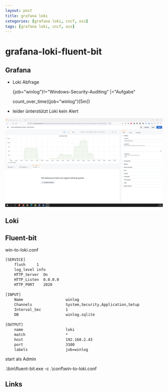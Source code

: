 ```yaml
---
layout: post
title: grafana loki
categories: [grafana loki, cncf, oss]
tags: [grafana loki, cncf, oss]
--- 
```




# grafana-loki-fluent-bit


## Grafana

- Loki Abfrage

    {job="winlog"}!="Windows-Security-Auditing" |="Aufgabe"
    
    count_over_time({job="winlog"}[5m])
    
- leider ünterstützt Loki kein Alert 

![](../pic/2021-11-25-17-45-17.png)

## Loki


## Fluent-bit

win-to-loki.conf 
```
[SERVICE]
    flush     1
    log_level info
    HTTP_Server  On
    HTTP_Listen  0.0.0.0
    HTTP_PORT    2020

[INPUT]
    Name                   winlog
    Channels               System,Security,Application,Setup
    Interval_Sec           1
    DB                     winlog.sqlite

[OUTPUT]
    name                   loki
    match                  *
    host                   192.168.2.43
    port                   3100
    labels                 job=winlog
```

start als Admin

.\bin\fluent-bit.exe -c .\conf\win-to-loki.conf



## Links 


